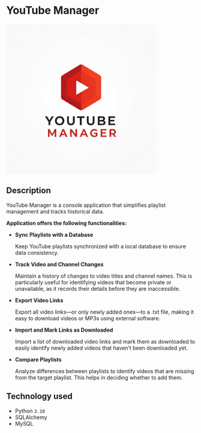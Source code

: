 # YouTube Manager


<img src="readme-images/youtube_manager_logo.jpg" alt="YouTube Manager Logo" style="max-height: 400px;">

## Description
YouTube Manager is a console application that simplifies playlist management and tracks historical data.


**Application offers the following functionalities:**
- **Sync Playlists with a Database**

    Keep YouTube playlists synchronized with a local database to ensure data consistency.

- **Track Video and Channel Changes**

    Maintain a history of changes to video titles and channel names. This is particularly useful for identifying videos that become private or unavailable, as it records their details before they are inaccessible.

- **Export Video Links**

    Export all video links—or only newly added ones—to a .txt file, making it easy to download videos or MP3s using external software.

- **Import and Mark Links as Downloaded**

    Import a list of downloaded video links and mark them as downloaded to easily identify newly added videos that haven’t been downloaded yet.

- **Compare Playlists**

    Analyze differences between playlists to identify videos that are missing from the target playlist. This helps in deciding whether to add them.


## Technology used
- Python `3.10`
- SQLAlchemy
- MySQL
